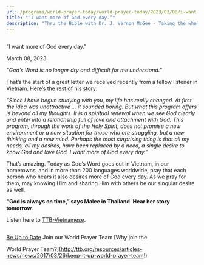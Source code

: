 ```yaml
---
url: /programs/world-prayer-today/world-prayer-today/2023/03/08/i-want-more-of-god-every-day
title: "“I want more of God every day.”"
description: "Thru the Bible with Dr. J. Vernon McGee - Taking the whole Word to the whole world"
---
```







## 
 “I want more of God every day.”


March 08, 2023




*“God’s Word is no longer dry and difficult for me understand.”*

That’s the start of a great letter we received recently from a fellow listener in Vietnam. Here’s the rest of his story:

*“Since I have begun studying with you, my life has really changed. At first the idea was unattractive … it sounded boring. But what this program offers is beyond all my thoughts. It is a spiritual renewal when we see God clearly and enter into a relationship full of love and attachment with God. This program, through the work of the Holy Spirit, does not promise a new environment or a new situation for those who are struggling, but a new thinking and a new mind. Perhaps the most surprising thing is that all my needs, all my desires, have been replaced by a need, a single desire to know God and love God. I want more of God every day.”*

That’s amazing. Today as God’s Word goes out in Vietnam, in our hometowns, and in more than 200 languages worldwide, pray that each person who hears it also desires more of God every day. As we pray for them, may knowing Him and sharing Him with others be our singular desire as well.

**“God is always on time,” says Malee in Thailand. Hear her story tomorrow.**

Listen here to [TTB-Vietnamese](https://ttb.twr.org/home/day,0414/language,VIE).







## 




[Be Up to Date](http://feeds.feedburner.com/WorldPrayerToday "World Prayer Today RSS Feed")
Join our World Prayer Team
[Why join the  

World Prayer Team?](http://ttb.org/resources/articles-news/news/2017/03/26/keep-it-up-world-prayer-team!)





